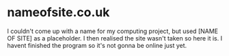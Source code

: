# nameofsite.co.uk

I couldn't come up with a name for my computing project, but used \[NAME OF SITE\] as a placeholder.  I then realised the site wasn't taken so here it is.  I havent finished the program so it's not gonna be online just yet.
